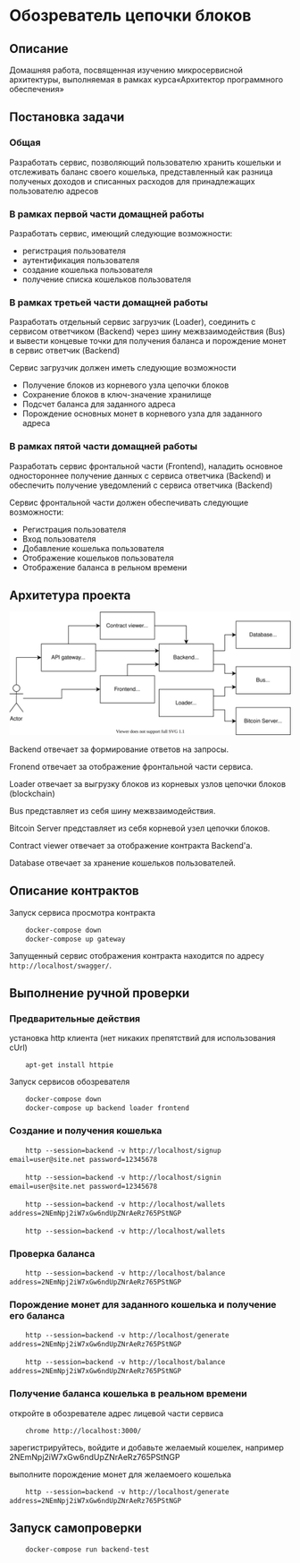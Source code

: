 # Обозреватель цепочки блоков

## Описание
Домашняя работа, 
посвященная изучению микросервисной архитектуры, 
выполняемая в рамках курса«Архитектор программного обеспечения»

## Постановка задачи

### Общая
Разработать сервис, позволяющий пользователю хранить кошельки и отслеживать баланс своего кошелька, 
представленный как разница полученых доходов и списанных расходов для принадлежащих пользователю адресов 

### В рамках первой части домащней работы
Разработать сервис, имеющий следующие возможности:
* регистрация пользователя
* аутентификация пользователя
* создание кошелька пользователя
* получение списка кошельков пользователя

### В рамках третьей части домащней работы
Разработать отдельный сервис загрузчик (Loader),
соединить с сервисом ответчиком (Backend) через шину межвзаимодействия (Bus)
и вывести концевые точки для получения баланса и порождение монет 
в сервис ответчик (Backend)

Сервис загрузчик должен иметь следующие возможности
* Получение блоков из корневого узла цепочки блоков
* Сохранение блоков в ключ-значение хранилище
* Подсчет баланса для заданного адреса
* Порождение основных монет в корневого узла для заданного адреса

### В рамках пятой части домащней работы
Разработать сервис фронтальной части (Frontend),
наладить основное одностороннее получение данных с сервиса ответчика (Backend) 
и обеспечить получение уведомлений с сервиса ответчика (Backend)

Сервис фронтальной части должен обеспечивать следующие возможности:
* Регистрация пользователя
* Вход пользователя
* Добавление кошелька пользователя
* Отображение кошельков пользователя
* Отображение баланса в рельном времени

## Архитетура проекта

![](architecture.svg)

Backend отвечает за формирование ответов на запросы.

Fronend отвечает за отображение фронтальной части сервиса.

Loader отвечает за выгрузку блоков из корневых узлов цепочки блоков (blockchain)

Bus представляет из себя шину межвзаимодействия.

Bitcoin Server представляет из себя корневой узел цепочки блоков.

Contract viewer отвечает за отображение контракта Backend'а.

Database отвечает за хранение кошельков пользователей.


## Описание контрактов

Запуск сервиса просмотра контракта

```
    docker-compose down
    docker-compose up gateway
```

Запущенный сервис отображения контракта находится по адресу `http://localhost/swagger/`.

## Выполнение ручной проверки

### Предварительные действия

установка http клиента (нет никаких препятствий для использования cUrl)
```
    apt-get install httpie
```

Запуск сервисов обозревателя
```
    docker-compose down
    docker-compose up backend loader frontend
```

### Cоздание и получения кошелька
```
    http --session=backend -v http://localhost/signup email=user@site.net password=12345678

    http --session=backend -v http://localhost/signin email=user@site.net password=12345678

    http --session=backend -v http://localhost/wallets address=2NEmNpj2iW7xGw6ndUpZNrAeRz765PStNGP

    http --session=backend -v http://localhost/wallets 
```

### Проверка баланса
```
    http --session=backend -v http://localhost/balance address=2NEmNpj2iW7xGw6ndUpZNrAeRz765PStNGP 
```

### Порождение монет для заданного кошелька и получение его баланса

```
    http --session=backend -v http://localhost/generate address=2NEmNpj2iW7xGw6ndUpZNrAeRz765PStNGP 
    
    http --session=backend -v http://localhost/balance address=2NEmNpj2iW7xGw6ndUpZNrAeRz765PStNGP 
```

### Получение баланса кошелька в реальном времени

откройте в обозревателе адрес лицевой части сервиса

```
    chrome http://localhost:3000/
```

зарегистрируйтесь, войдите и добавьте желаемый кошелек, например 2NEmNpj2iW7xGw6ndUpZNrAeRz765PStNGP

выполните порождение монет для желаемоего кошелька 
```
    http --session=backend -v http://localhost/generate address=2NEmNpj2iW7xGw6ndUpZNrAeRz765PStNGP 

```


## Запуск самопроверки
```
    docker-compose run backend-test
```
